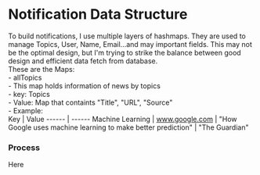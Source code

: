 # Notification Data Structure
To build notifications, I use multiple layers of hashmaps. They are used to manage Topics, User, Name, Email...and may important fields. This may not be the optimal design, but I'm trying to strike the balance between good design and efficient data fetch from database.
<br />
These are the Maps:<br />
	 - allTopics<br />
	 	- This map holds information of news by topics<br />
	 	- key: Topics<br />
	 	- Value: Map that containts "Title", "URL", "Source"<br />
	 	- Example:<br />
Key | Value
------ | ------
Machine Learning | www.google.com
   | "How Google uses machine learning to make better prediction"
   | "The Guardian"

### Process
Here 